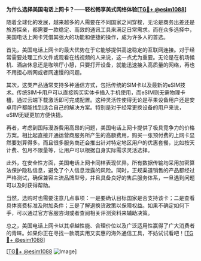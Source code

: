 **为什么选择美国电话上网卡？——轻松畅享美式网络体验[[TG💪+ @esim1088](https://t.me/s/esim1088)]**

随着全球化的发展，越来越多的人需要在不同国家之间穿梭，无论是商务出差还是旅游探亲，都需要一款稳定、高效的通讯工具来满足日常需求。而在众多选择中，美国电话上网卡凭借其强大的功能和便捷的操作，成为许多人的首选。

首先，美国电话上网卡的最大优势在于它能够提供高速稳定的互联网连接。对于经常需要处理工作文件或观看在线视频的人来说，这一点尤为重要。无论是在机场候机、酒店休息还是咖啡厅小憩，只要打开设备，就能迅速接入高质量的网络，再也不用担心断网或者网速慢的问题。

其次，这类产品通常支持多种通信方式，包括传统的SIM卡以及最新的eSIM技术。传统SIM卡用户可以直接购买实体卡插入手机使用，而eSIM则无需物理卡槽，通过云端下载激活即可完成配置。这种灵活性使得无论是苹果设备用户还是安卓用户都能找到适合自己的解决方案。特别是对于经常更换设备的用户来说，eSIM无疑更加方便快捷。

再者，考虑到国际漫游费用高昂的问题，美国电话上网卡提供了极具竞争力的价格方案。相比起直接开通运营商服务所产生的高额费用，购买一张预付费的上网卡显然要划算得多。而且很多服务商还会推出针对特定地区用户的优惠套餐，比如按天计费、包月不限量等，让用户可以根据自身实际需求灵活选择。

此外，在安全性方面，美国电话上网卡同样表现优异。所有数据传输均采用加密算法保护隐私信息，避免了个人信息泄露的风险。同时，正规渠道销售的产品都经过严格测试，确保兼容主流品牌型号，并且具备良好的售后服务体系，一旦遇到问题可以及时获得帮助。

当然，选购时也需要注意几点事项：一是要确认目标国家是否支持该卡；二是查看具体资费标准及附加条件；三是了解退换货政策以保障权益。如果不确定如何下手，可以通过官方客服咨询或者查阅相关评测资料来辅助决策。

总之，美国电话上网卡以其卓越性能、合理价位以及广泛适用性赢得了广大消费者的青睐。如果你正在寻找一款既实用又实惠的海外通信工具，不妨试试看吧！[[TG💪+ @esim1088](https://t.me/s/esim1088)]

[[TG💪+ @esim1088](https://t.me/s/esim1088) ![Image](https://i.postimg.cc/4NQfJmqS/Snipaste-2025-05-13-00-14-12.png)]
